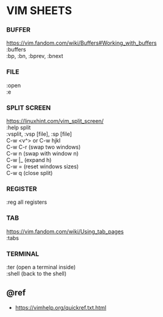 VIM SHEETS
==========

### BUFFER
https://vim.fandom.com/wiki/Buffers#Working_with_buffers  
:buffers  
:bp, :bn, :bprev, :bnext

### FILE
:open <file>  
:e

### SPLIT SCREEN
https://linuxhint.com/vim_split_screen/  
:help split  
:vsplit, :vsp [file], :sp [file]  
C-w <v^> or C-w hjkl  
C-w C-r (swap two windows)  
C-w n (swap with window n)  
C-w |_ (expand h)  
C-w = (reset windows sizes)  
C-w q (close split)
  
### REGISTER
:reg  all registers

### TAB
https://vim.fandom.com/wiki/Using_tab_pages  
:tabs

### TERMINAL
:ter (open a terminal inside)  
:shell (back to the shell)

## @ref
* https://vimhelp.org/quickref.txt.html
